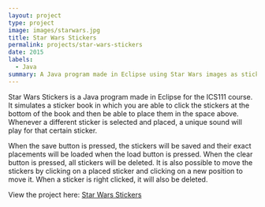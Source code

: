 ```yaml
---
layout: project
type: project
image: images/starwars.jpg
title: Star Wars Stickers
permalink: projects/star-wars-stickers
date: 2015
labels:
  - Java
summary: A Java program made in Eclipse using Star Wars images as stickers.
---
```


Star Wars Stickers is a Java program made in Eclipse for the ICS111 course. It simulates a sticker book in which you are able to click the stickers at the bottom of the book and then be able to place them in the space above. Whenever a different sticker is selected and placed, a unique sound will play for that certain sticker.

When the save button is pressed, the stickers will be saved and their exact placements will be loaded when the load button is pressed. When the clear button is pressed, all stickers will be deleted. It is also possible to move the stickers by clicking on a placed sticker and clicking on a new position to move it. When a sticker is right clicked, it will also be deleted.

View the project here: [Star Wars Stickers](https://www.youtube.com/watch?v=ujQEDs35wcU/)




